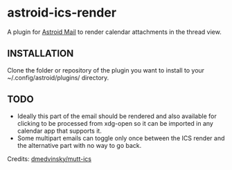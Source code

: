 # astroid-ics-render

A plugin for [Astroid Mail](https://github.com/astroidmail/astroid) to render calendar attachments in the thread view.

## INSTALLATION
Clone the folder or repository of the plugin you want to install to your ~/.config/astroid/plugins/ directory.


## TODO
* Ideally this part of the email should be rendered and also available for clicking to be processed from xdg-open so it can be imported in any calendar app that supports it.
* Some multipart emails can toggle only once between the ICS render and the alternative part with no way to go back.


Credits: [dmedvinsky/mutt-ics](http://github.com/dmedvinsky/mutt-ics)  

